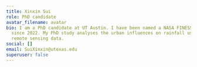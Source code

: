 ```yaml
---
title: Xinxin Sui
role: PhD candidate
avatar_filename: avatar
bio: I am a PhD candidate at UT Austin. I have been named a NASA FINESST fellow
  since 2022. My PhD study analyses the urban influences on rainfall using
  remote sensing data.
social: []
email: SuiXinxin@utexas.edu
superuser: false
---
```

